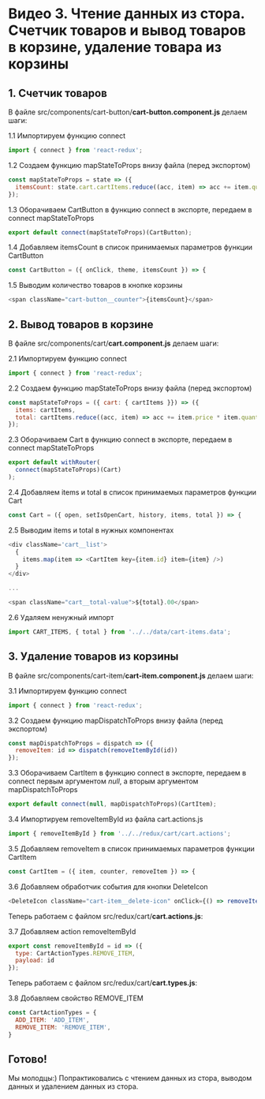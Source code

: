 # Видео 3. Чтение данных из стора. Счетчик товаров и вывод товаров в корзине, удаление товара из корзины

## 1. Счетчик товаров

В файле src/components/cart-button/**cart-button.component.js** делаем шаги:

1.1 Импортируем функцию connect
```js
import { connect } from 'react-redux';
```

1.2 Создаем функцию mapStateToProps внизу файла (перед экспортом)
```js
const mapStateToProps = state => ({
  itemsCount: state.cart.cartItems.reduce((acc, item) => acc += item.quantity, 0)
});
```

1.3 Оборачиваем CartButton в функцию connect в экспорте, передаем в connect mapStateToProps
```js
export default connect(mapStateToProps)(CartButton);
```

1.4 Добавляем itemsCount в список принимаемых параметров функции CartButton
```js
const CartButton = ({ onClick, theme, itemsCount }) => {
```

1.5 Выводим количество товаров в кнопке корзины
```js
<span className="cart-button__counter">{itemsCount}</span>
```

## 2. Вывод товаров в корзине

В файле src/components/cart/**cart.component.js** делаем шаги:

2.1 Импортируем функцию connect
```js
import { connect } from 'react-redux';
```

2.2 Создаем функцию mapStateToProps внизу файла (перед экспортом)
```js
const mapStateToProps = ({ cart: { cartItems }}) => ({
  items: cartItems,
  total: cartItems.reduce((acc, item) => acc += item.price * item.quantity, 0)
});
```

2.3 Оборачиваем Cart в функцию connect в экспорте, передаем в connect mapStateToProps
```js
export default withRouter(
  connect(mapStateToProps)(Cart)
);
```

2.4 Добавляем items и total в список принимаемых параметров функции Cart
```js
const Cart = ({ open, setIsOpenCart, history, items, total }) => {
```

2.5 Выводим items и total в нужных компонентах
```js
<div className='cart__list'>
  {
    items.map(item => <CartItem key={item.id} item={item} />)
  }
</div>

...

<span className="cart__total-value">${total}.00</span>
```

2.6 Удаляем ненужный импорт

```js
import CART_ITEMS, { total } from '../../data/cart-items.data';
```

## 3. Удаление товаров из корзины

В файле src/components/cart-item/**cart-item.component.js** делаем шаги:

3.1 Импортируем функцию connect
```js
import { connect } from 'react-redux';
```

3.2 Создаем функцию mapDispatchToProps внизу файла (перед экспортом)
```js
const mapDispatchToProps = dispatch => ({
  removeItem: id => dispatch(removeItemById(id))
});
```

3.3 Оборачиваем CartItem в функцию connect в экспорте, передаем в connect первым аргументом *null*, а вторым аргументом mapDispatchToProps
```js
export default connect(null, mapDispatchToProps)(CartItem);
```

3.4 Импортируем removeItemById из файла cart.actions.js
```js
import { removeItemById } from '../../redux/cart/cart.actions';
```

3.5 Добавляем removeItem в список принимаемых параметров функции CartItem
```js
const CartItem = ({ item, counter, removeItem }) => {
```

3.6 Добавляем обработчик события для кнопки DeleteIcon
```js
<DeleteIcon className="cart-item__delete-icon" onClick={() => removeItem(item.id)} />
```

Теперь работаем с файлом src/redux/cart/**cart.actions.js**:

3.7 Добавляем action removeItemById
```js
export const removeItemById = id => ({
  type: CartActionTypes.REMOVE_ITEM,
  payload: id
});
```

Теперь работаем с файлом src/redux/cart/**cart.types.js**:

3.8 Добавляем свойство REMOVE_ITEM
```js
const CartActionTypes = {
  ADD_ITEM: 'ADD_ITEM',
  REMOVE_ITEM: 'REMOVE_ITEM',
}
```

## Готово!

Мы молодцы:) Попрактиковались с чтением данных из стора, выводом данных и удалением данных из стора.
